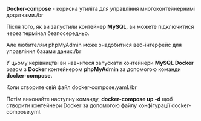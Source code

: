 <b>Docker-compose</b> - корисна утиліта для управління многоконтейнернимі додатками./br

Після того, як ви запустили контейнер <b>MySQL</b>, ви можете підключитися через термінал безпосередньо.

Але любителям phpMyAdmin може знадобитися веб-інтерфейс для управління базами даних./br

У цьому керівництві ви навчитеся запускати контейнери <b>MySQL Docker</b> разом з <b>Docker</b> контейнером <b>phpMyAdmin</b> за допомогою команди <b>docker-compose.</b></br>

Коли створите свій файл docker-compose.yaml./br

Потім виконайте наступну команду, <b>docker-compose up -d</b> щоб створити контейнери Docker за допомогою файлу конфігурації docker-compose.yml.
